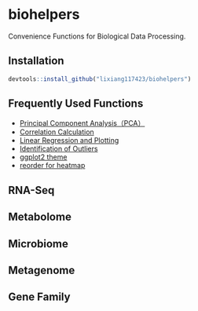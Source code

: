 # biohelpers
Convenience Functions for Biological Data Processing.



## Installation

```R
devtools::install_github("lixiang117423/biohelpers")
```

## Frequently Used Functions

- [Principal Component Analysis（PCA）](https://lixiang117423.github.io/biohelpers/articles/pca_in_one.html)
- [Correlation Calculation](https://lixiang117423.github.io/biohelpers/articles/cor_and_plot.html)
- [Linear Regression and Plotting](https://lixiang117423.github.io/biohelpers/articles/lm_and_plot.html)
- [Identification of Outliers](https://lixiang117423.github.io/biohelpers/articles/find_outliner.html)
- [ggplot2 theme](https://lixiang117423.github.io/biohelpers/articles/plot_theme.html)
- [reorder for heatmap](https://lixiang117423.github.io/biohelpers/articles/reorder2heatmap.html)

## RNA-Seq



## Metabolome



## Microbiome



## Metagenome



## Gene Family







